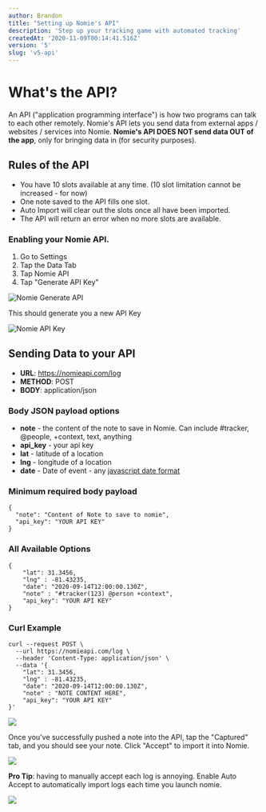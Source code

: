 ```yaml
---
author: Brandon
title: "Setting up Nomie's API"
description: 'Step up your tracking game with automated tracking'
createdAt: '2020-11-09T00:14:41.516Z'
version: '5'
slug: 'v5-api'
---
```


# What's the API?

An API ("application programming interface") is how two programs can talk to each other remotely. Nomie's API lets you send data from external apps / websites / services into Nomie. **Nomie's API DOES NOT send data OUT of the app**, only for bringing data in (for security purposes).

## Rules of the API

- You have 10 slots available at any time. (10 slot limitation cannot be increased - for now)
- One note saved to the API fills one slot.
- Auto Import will clear out the slots once all have been imported.
- The API will return an error when no more slots are available.

### Enabling your Nomie API.

1. Go to Settings
2. Tap the Data Tab
3. Tap Nomie API
4. Tap "Generate API Key"

![Nomie Generate API](https://shareking.s3.amazonaws.com/Screen-Shot-2020-11-09-21-16-05.48-1604974572.png)

This should generate you a new API Key

![Nomie API Key](https://shareking.s3.amazonaws.com/Screen-Shot-2020-11-09-21-00-46.28-1604973654.png)

## Sending Data to your API

- **URL**: https://nomieapi.com/log
- **METHOD**: POST
- **BODY**: application/json

### Body JSON payload options

- **note** - the content of the note to save in Nomie. Can include #tracker, @people, +context, text, anything
- **api_key** - your api key
- **lat** - latitude of a location
- **lng** - longitude of a location
- **date** - Date of event - any [javascript date format](https://www.w3schools.com/js/js_date_formats.asp)

### Minimum required body payload

```
{
  "note": "Content of Note to save to nomie",
  "api_key": "YOUR API KEY"
}
```

### All Available Options

```
{
	"lat": 31.3456,
	"lng" : -81.43235,
	"date": "2020-09-14T12:00:00.130Z",
	"note" : "#tracker(123) @person +context",
	"api_key": "YOUR API KEY"
}
```

### Curl Example

```
curl --request POST \
  --url https://nomieapi.com/log \
  --header 'Content-Type: application/json' \
  --data '{
	"lat": 31.3456,
	"lng" : -81.43235,
	"date": "2020-09-14T12:00:00.130Z",
	"note" : "NOTE CONTENT HERE",
	"api_key": "YOUR API KEY"
}'
```

![](https://shareking.s3.amazonaws.com/Screen-Shot-2020-11-09-21-21-29.34-1604974897.png)

Once you've successfully pushed a note into the API, tap the "Captured" tab, and you should see your note. Click "Accept" to import it into Nomie.

![](https://shareking.s3.amazonaws.com/Screen-Shot-2020-11-09-21-22-52.12-1604974979.png)

**Pro Tip**: having to manually accept each log is annoying. Enable Auto Accept to automatically import logs each time you launch nomie.

![](https://shareking.s3.amazonaws.com/Screen-Shot-2020-11-09-21-25-02.63-1604975115.png)
